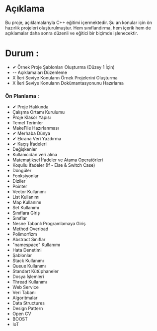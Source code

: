 # Açıklama
Bu proje, açıklamalarıyla C++ eğitimi içermektedir. Şu an konular için ön hazırlık projeleri oluşturulmuştur. Hem sınıflandırma, hem içerik hem de açıklamalar daha sonra düzenli ve eğitici bir biçimde işlenecektir.  

# Durum :
*   ✔ Örnek Proje Şablonları Oluşturma (Düzey 1 İçin)
*   \-- Açıklamaları Düzenleme
*   X İleri Seviye Konuların Örnek Projelerini Oluşturma
*   X İleri Seviye Konuların Dokümantasyonunu Hazırlama

### Ön Planlama :
* ✔ Proje Hakkında
*   Çalışma Ortamı Kurulumu
*   Proje Klasör Yapısı
*   Temel Terimler
*   MakeFile Hazırlanması
* ✔ Merhaba Dünya
* ✔ Ekrana Veri Yazdırma
* ✔ Kaçış İfadeleri
*   Değişkenler
*   Kullanıcıdan veri alma
*   Matematiksel İfadeler ve Atama Operatörleri
*   Koşullu İfadeler (If - Else & Switch Case)
*   Döngüler
*   Fonksiyonlar
*   Diziler
*   Pointer
*   Vector Kullanımı
*   List Kullanımı
*   Map Kullanımı
*   Set Kullanımı
*   Sınıflara Giriş
*   Sınıflar
*   Nesne Tabanlı Programlamaya Giriş
*   Method Overload
*   Polimorfizm
*   Abstract Sınıflar
*   "namespace" Kullanımı
*   Hata Denetimi
*   Şablonlar
*   Stack Kullanımı
*   Queue Kullanımı
*   Standart Kütüphaneler
*   Dosya İşlemleri
*   Thread Kullanımı
*   Web Service
*   Veri Tabanı
*   Algoritmalar
*   Data Structures
*   Design Pattern
*   Open CV
*   BOOST
*   IoT
